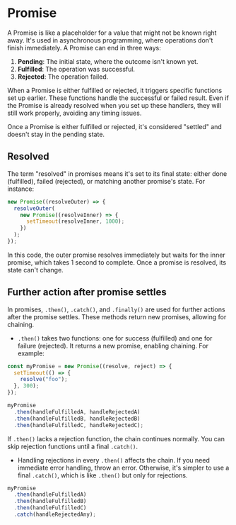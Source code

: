# Promise

A Promise is like a placeholder for a value that might not be known right away. It's used in asynchronous programming, where operations don't finish immediately. A Promise can end in three ways:

1. **Pending**: The initial state, where the outcome isn't known yet.
2. **Fulfilled**: The operation was successful.
3. **Rejected**: The operation failed.

When a Promise is either fulfilled or rejected, it triggers specific functions set up earlier. These functions handle the successful or failed result. Even if the Promise is already resolved when you set up these handlers, they will still work properly, avoiding any timing issues.

Once a Promise is either fulfilled or rejected, it's considered "settled" and doesn't stay in the pending state.

## Resolved

The term "resolved" in promises means it's set to its final state: either done (fulfilled), failed (rejected), or matching another promise's state. For instance:

```javascript
new Promise((resolveOuter) => {
  resolveOuter(
    new Promise((resolveInner) => {
      setTimeout(resolveInner, 1000);
    })
  );
});
```

In this code, the outer promise resolves immediately but waits for the inner promise, which takes 1 second to complete. Once a promise is resolved, its state can't change.

## Further action after promise settles

In promises, `.then()`, `.catch()`, and `.finally()` are used for further actions after the promise settles. These methods return new promises, allowing for chaining.

- `.then()` takes two functions: one for success (fulfilled) and one for failure (rejected). It returns a new promise, enabling chaining. For example:

```javascript
const myPromise = new Promise((resolve, reject) => {
  setTimeout(() => {
    resolve("foo");
  }, 300);
});

myPromise
  .then(handleFulfilledA, handleRejectedA)
  .then(handleFulfilledB, handleRejectedB)
  .then(handleFulfilledC, handleRejectedC);
```

If `.then()` lacks a rejection function, the chain continues normally. You can skip rejection functions until a final `.catch()`.

- Handling rejections in every `.then()` affects the chain. If you need immediate error handling, throw an error. Otherwise, it's simpler to use a final `.catch()`, which is like `.then()` but only for rejections.

```javascript
myPromise
  .then(handleFulfilledA)
  .then(handleFulfilledB)
  .then(handleFulfilledC)
  .catch(handleRejectedAny);
```
